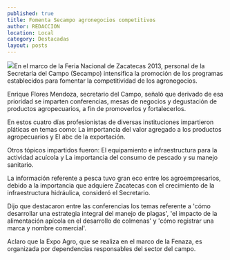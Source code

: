 ```yaml
---
published: true
title: Fomenta Secampo agronegocios competitivos
author: REDACCION
location: Local
category: Destacadas
layout: posts
---
```


![](http://i.imgur.com/Vcql7kxm.jpg)En el marco de la Feria Nacional de Zacatecas 2013, personal de la Secretaría del Campo (Secampo) intensifica la promoción de los programas establecidos para fomentar la competitividad de los agronegocios.
 
Enrique Flores Mendoza, secretario del Campo, señaló que derivado de esa prioridad se imparten conferencias, mesas de negocios y degustación de productos agropecuarios, a fin de promoverlos y fortalecerlos.
 
En estos cuatro días profesionistas de diversas instituciones impartieron pláticas en temas como: La importancia del valor agregado a los productos agropecuarios y El abc de la exportación.
 
Otros tópicos impartidos fueron: El equipamiento e infraestructura para la actividad acuícola y La importancia del consumo de pescado y su manejo sanitario.
 
La información referente a pesca tuvo gran eco entre los agroempresarios, debido a la importancia que adquiere Zacatecas con el crecimiento de la infraestructura hidráulica, consideró el Secretario.
 
Dijo que destacaron entre las conferencias los temas referente a 'cómo desarrollar una estrategia integral del manejo de plagas', 'el impacto de la alimentación apícola en el desarrollo de colmenas' y 'cómo registrar una marca y nombre comercial'.
 
Aclaro que la Expo Agro, que se realiza en el marco de la Fenaza, es organizada por dependencias responsables del sector del campo.
